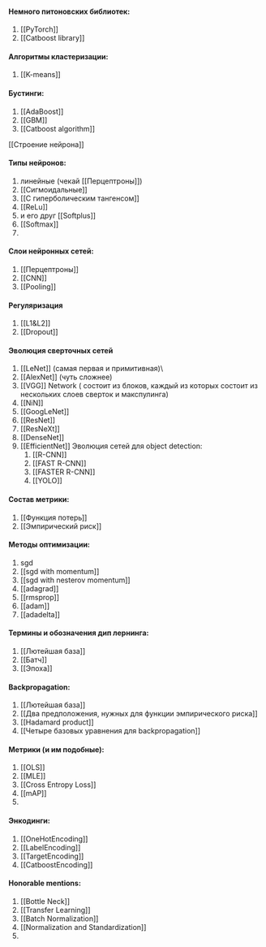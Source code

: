 #### Немного питоновских библиотек:
1) [[PyTorch]]
2) [[Catboost library]]

#### Алгоритмы кластеризации:
1) [[K-means]]

#### Бустинги:
1) [[AdaBoost]]
2) [[GBM]]
3) [[Catboost algorithm]]

[[Строение нейрона]]
#### Типы нейронов:
1) линейные (чекай [[Перцептроны]])
2) [[Сигмоидальные]]
3) [[С гиперболическим тангенсом]]
4) [[ReLu]]
5) и его друг [[Softplus]]
6) [[Softmax]]
7) 

#### Слои нейронных сетей:
1) [[Перцептроны]]
3) [[CNN]]
4) [[Pooling]]

#### Регуляризация 
1) [[L1&L2]]
2) [[Dropout]]

#### Эволюция сверточных сетей
1) [[LeNet]] (самая первая и примитивная)\
2) [[AlexNet]] (чуть сложнее)
3) [[VGG]] Network ( состоит из блоков, каждый из которых состоит из нескольких слоев сверток и макспулинга)
4) [[NiN]]
5) [[GoogLeNet]]
6) [[ResNet]]
7) [[ResNeXt]]
8) [[DenseNet]]
9) [[EfficientNet]]
Эволюция сетей для object detection:
	1) [[R-CNN]]
	2) [[FAST R-CNN]]
	3) [[FASTER R-CNN]]
	4) [[YOLO]]
#### Состав метрики:
1) [[Функция потерь]]
2) [[Эмпирический риск]]

#### Методы оптимизации:
1) sgd
2) [[sgd with momentum]]
3) [[sgd with nesterov momentum]]
4) [[adagrad]]
5) [[rmsprop]]
6) [[adam]]
7) [[adadelta]]


#### Термины и обозначения дип лернинга: 
1) [[Лютейшая база]] 
2) [[Батч]]
3) [[Эпоха]]

#### Backpropagation:
1) [[Лютейшая база]]
2) [[Два предположения, нужных для функции эмпирического риска]]
3) [[Hadamard product]]
4) [[Четыре базовых уравнения для backpropagation]]


#### Метрики (и им подобные):
1) [[OLS]]
2) [[MLE]]
3) [[Cross Entropy Loss]]
4) [[mAP]]
5) 


#### Энкодинги:
1) [[OneHotEncoding]]
2) [[LabelEncoding]]
3) [[TargetEncoding]]
4) [[CatboostEncoding]]
#### Honorable mentions:
1) [[Bottle Neck]]
2) [[Transfer Learning]]
3) [[Batch Normalization]]
4) [[Normalization and Standardization]]
5) 